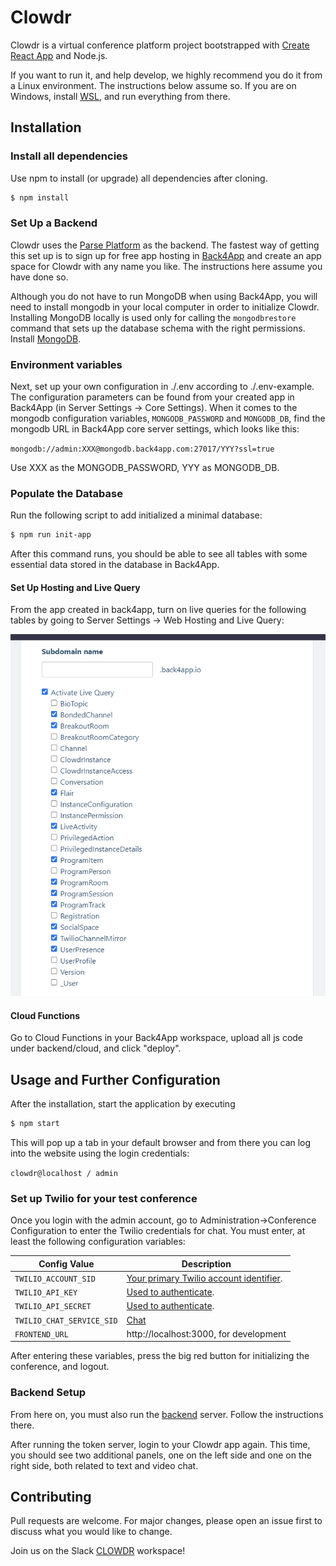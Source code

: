 # Clowdr

Clowdr is a virtual conference platform project bootstrapped with [Create React App](https://github.com/facebook/create-react-app) and Node.js.

If you want to run it, and help develop, we highly recommend you do it from a Linux environment. The instructions below assume so. If you are on Windows, install [WSL](https://docs.microsoft.com/en-us/windows/wsl/install-win10), and run everything from there.

## Installation

### Install all dependencies

Use npm to install (or upgrade) all dependencies after cloning.

```bash
$ npm install
```

### Set Up a Backend

Clowdr uses the [Parse Platform](https://docs.parseplatform.org/js/guide/)
as the backend. The fastest way of getting this set up is to sign up for
free app hosting in [Back4App](https://www.back4app.com/) and
create an app space for Clowdr with any name you like. The instructions
here assume you have done so.

Although you do not have to run MongoDB when using Back4App, you will need to install mongodb in your local computer in order to initialize Clowdr. Installing MongoDB locally is used only for calling the `mongodbrestore` command that sets up the database schema with the right permissions. Install [MongoDB](https://docs.mongodb.com/manual/administration/install-community/).

### Environment variables

Next, set up your own configuration in ./.env according to ./.env-example.  The configuration parameters can be found
from your created app in Back4App (in Server Settings -> Core Settings). When it comes to the mongodb configuration variables,
`MONGODB_PASSWORD` and `MONGODB_DB`, find the mongodb URL in Back4App core server settings, which looks like this:

`mongodb://admin:XXX@mongodb.back4app.com:27017/YYY?ssl=true`

Use XXX as the MONGODB_PASSWORD, YYY as MONGODB_DB.

### Populate the Database

Run the following script to add initialized a minimal database:

```bash
$ npm run init-app
```

After this command runs, you should be able to see all tables with some essential data stored in the database in Back4App.

#### Set Up Hosting and Live Query

From the app created in back4app, turn on live queries for the following tables by going to Server Settings -> Web Hosting and Live Query:

![Live Query tables](art/LiveQuery.png?raw=true "Live Query Tables")

#### Cloud Functions

Go to Cloud Functions in your Back4App workspace, upload all js code under backend/cloud, and click "deploy".

## Usage and Further Configuration

After the installation, start the application by executing

```bash
$ npm start
```

This will pop up a tab in your default browser and from there you can log into the website using the login credentials:

`clowdr@localhost / admin`

### Set up Twilio for your test conference

Once you login with the admin account, go to Administration->Conference Configuration to enter the Twilio credentials for chat. You must enter, at least the following configuration variables:

| Config Value | Description |
| ------------ | ----------- |
| `TWILIO_ACCOUNT_SID` | [Your primary Twilio account identifier](https://www.twilio.com/console).|
|`TWILIO_API_KEY` | [Used to authenticate](https://www.twilio.com/console/dev-tools/api-keys).|
|`TWILIO_API_SECRET` | [Used to authenticate](https://www.twilio.com/console/dev-tools/api-keys).|
|`TWILIO_CHAT_SERVICE_SID` | [Chat](https://www.twilio.com/console/chat/services)|
|`FRONTEND_URL` | http://localhost:3000, for development|

After entering these variables, press the big red button for initializing the conference, and logout.

### Backend Setup

From here on, you must also run the [backend](https://github.com/clowdr-app/clowdr-backend) server. Follow the instructions there.

After running the token server, login to your Clowdr app again. This time, you should see two additional panels, one on the left side and one on the right side, both related to text and video chat.

## Contributing
Pull requests are welcome. For major changes, please open an issue first to discuss what you would like to change.

Join us on the Slack [CLOWDR](clowdr.slack.com) workspace!

